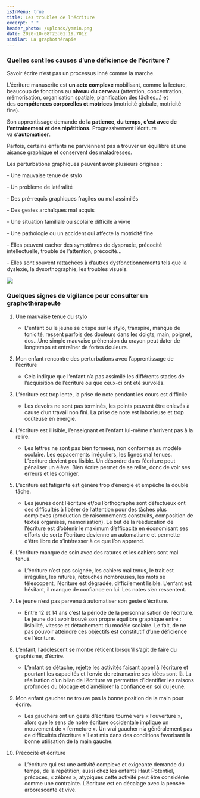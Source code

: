 ```yaml
---
isInMenu: true
title: Les troubles de l'écriture
excerpt: " "
header_photo: /uploads/yamin.png
date: 2020-10-08T23:01:19.701Z
similar: La graphothérapie
---
```

### **Quelles sont les causes d’une déficience de l’écriture ?**

Savoir écrire n’est pas un processus inné comme la marche.

L’écriture manuscrite est **un acte complexe** mobilisant, comme la lecture, beaucoup de fonctions au **niveau du cerveau** (attention, concentration, mémorisation, organisation spatiale, planification des tâches…) et des **compétences corporelles et motrices** (motricité globale, motricité fine).

Son apprentissage demande de **la patience, du temps, c’est avec de l’entrainement et des répétitions.** Progressivement l’écriture va **s’automatiser**.

Parfois, certains enfants ne parviennent pas à trouver un équilibre et une aisance graphique et conservent des maladresses.

Les perturbations graphiques peuvent avoir plusieurs origines :

\- Une mauvaise tenue de stylo

\- Un problème de latéralité

\- Des pré-requis graphiques fragiles ou mal assimilés

\- Des gestes archaïques mal acquis

\- Une situation familiale ou scolaire difficile à vivre

\- Une pathologie ou un accident qui affecte la motricité fine

\- Elles peuvent cacher des symptômes de dyspraxie, précocité intellectuelle, trouble de l’attention, précocité…

\- Elles sont souvent rattachées à d’autres dysfonctionnements tels que la dyslexie, la dysorthographie, les troubles visuels.

![](/uploads/prehension.png)

### **Quelques signes de vigilance pour consulter un graphothérapeute**

1. Une mauvaise tenue du stylo

   * L'enfant ou le jeune se crispe sur le stylo, transpire, manque de tonicité, ressent parfois des douleurs dans les doigts, main, poignet, dos...Une simple mauvaise préhension du crayon peut dater de longtemps et entraîner de fortes douleurs.
2. Mon enfant rencontre des perturbations avec l’apprentissage de l’écriture

   * Cela indique que l’enfant n’a pas assimilé les différents stades de l’acquisition de l’écriture ou que ceux-ci ont été survolés.
3. L’écriture est trop lente, la prise de note pendant les cours est difficile

   * Les devoirs ne sont pas terminés, les points peuvent être enlevés à cause d’un travail non fini. La prise de note est laborieuse et trop coûteuse en énergie.
4. L’écriture est illisible, l’enseignant et l’enfant lui-même n’arrivent pas à la relire.

   * Les lettres ne sont pas bien formées, non conformes au modèle scolaire. Les espacements irréguliers, les lignes mal tenues. L’écriture devient peu lisible. Un désordre dans l’écriture peut pénaliser un élève. Bien écrire permet de se relire, donc de voir ses erreurs et les corriger.
5. L’écriture est fatigante est génère trop d’énergie et empêche la double tâche.

   * Les jeunes dont l’écriture et/ou l’orthographe sont défectueux ont des difficultés à libérer de l’attention pour des tâches plus complexes (production de raisonnements construits, composition de textes organisés, mémorisation). Le but de la rééducation de l’écriture est d’obtenir le maximum d’efficacité en économisant ses efforts de sorte l’écriture devienne un automatisme et permette d’être libre de s’intéresser à ce que l’on apprend.
6. L’écriture manque de soin avec des ratures et les cahiers sont mal tenus.

   * L’écriture n’est pas soignée, les cahiers mal tenus, le trait est irrégulier, les ratures, retouches nombreuses, les mots se télescopent, l’écriture est dégradée, difficilement lisible. L’enfant est hésitant, il manque de confiance en lui. Les notes s’en ressentent.
7. Le jeune n’est pas parvenu à automatiser son geste d’écriture.

   * Entre 12 et 14 ans c’est la période de la personnalisation de l’écriture. Le jeune doit avoir trouvé son propre équilibre graphique entre : lisibilité, vitesse et détachement du modèle scolaire. Le fait, de ne pas pouvoir atteindre ces objectifs est constitutif d’une déficience de l’écriture.
8. L’enfant, l’adolescent se montre réticent lorsqu’il s’agit de faire du graphisme, d’écrire.

   * L’enfant se détache, rejette les activités faisant appel à l’écriture et pourtant les capacités et l’envie de retranscrire ses idées sont là. La réalisation d’un bilan de l’écriture va permettre d’identifier les raisons profondes du blocage et d’améliorer la confiance en soi du jeune.
9. Mon enfant gaucher ne trouve pas la bonne position de la main pour écrire.

   * Les gauchers ont un geste d’écriture tourné vers « l’ouverture », alors que le sens de notre écriture occidentale implique un mouvement de « fermeture ». Un vrai gaucher n’a généralement pas de difficultés d’écriture s’il est mis dans des conditions favorisant la bonne utilisation de la main gauche.
10. Précocité et écriture

    * L’écriture qui est une activité complexe et exigeante demande du temps, de la répétition, aussi chez les enfants Haut Potentiel, précoces, « zèbres », atypiques cette activité peut être considérée comme une contrainte. L’écriture est en décalage avec la pensée arborescente et vive.